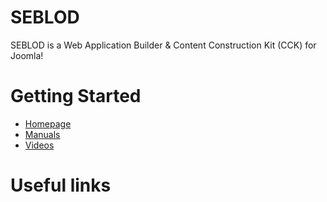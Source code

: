 SEBLOD
======

SEBLOD is a Web Application Builder &amp; Content Construction Kit (CCK) for Joomla!

Getting Started
======

- <a href="http://www.seblod.com" target="_blank">Homepage</a>
- <a href="http://www.seblod.com/resources/manuals" target="_blank">Manuals</a>
- <a href="http://www.seblod.com/resources/videos" target="_blank">Videos</a>

Useful links
======
